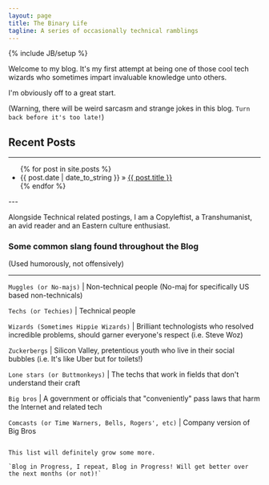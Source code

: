 ```yaml
---
layout: page
title: The Binary Life
tagline: A series of occasionally technical ramblings
---
```

{% include JB/setup %}

Welcome to my blog. It's my first attempt at being one of those cool tech wizards who sometimes impart invaluable 
knowledge unto others. 

I'm obviously off to a great start. 

(Warning, there will be weird sarcasm and strange jokes in this blog. `Turn back before it's too late!`)

## Recent Posts

---
<ul class="posts">
  {% for post in site.posts %}
    <li><span>{{ post.date | date_to_string }}</span> &raquo; <a href="{{ BASE_PATH }}{{ post.url }}">{{ post.title }}</a></li>
  {% endfor %}
</ul>
---

Alongside Technical related postings, I am a Copyleftist, a Transhumanist, an avid reader and an Eastern culture enthusiast.

### Some common slang found throughout the Blog
(Used humorously, not offensively)

***

 `Muggles (or No-majs)` | Non-technical people (No-maj for specifically US based non-technicals) 

`Techs (or Techies)` | Technical people 

`Wizards (Sometimes Hippie Wizards)` | Brilliant technologists who resolved incredible problems, should garner everyone's respect (i.e. Steve Woz)

`Zuckerbergs` | Silicon Valley, pretentious youth who live in their social bubbles (i.e. It's like Uber but for toilets!)

`Lone stars (or Buttmonkeys)` | The techs that work in fields that don't understand their craft

`Big bros` | A government or officials that "conveniently" pass laws that harm the Internet and related tech

`Comcasts (or Time Warners, Bells, Rogers', etc)` | Company version of Big Bros
```

This list will definitely grow some more.

`Blog in Progress, I repeat, Blog in Progress! Will get better over the next months (or not)!`



